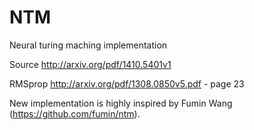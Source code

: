 NTM
===

Neural turing maching implementation

Source http://arxiv.org/pdf/1410.5401v1

RMSprop http://arxiv.org/pdf/1308.0850v5.pdf - page 23


New implementation is highly inspired by Fumin Wang (https://github.com/fumin/ntm).

